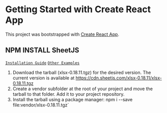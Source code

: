 # Getting Started with Create React App

This project was bootstrapped with [Create React App](https://github.com/facebook/create-react-app).

## NPM INSTALL SheetJS
[`Installation Guide`](https://docs.sheetjs.com/docs/getting-started/installation/nodejs)
[`Other Examples`](https://docs.sheetjs.com/docs/getting-started/example)

1) Download the tarball (xlsx-0.18.11.tgz) for the desired version. The current version is available at https://cdn.sheetjs.com/xlsx-0.18.11/xlsx-0.18.11.tgz
2) Create a vendor subfolder at the root of your project and move the tarball to that folder. Add it to your project repository.
3) Install the tarball using a package manager: npm i --save file:vendor/xlsx-0.18.11.tgz`
